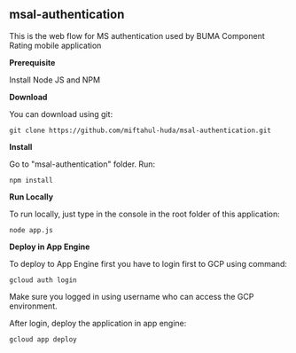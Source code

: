 
## msal-authentication


This is the web flow for MS authentication used by BUMA Component Rating mobile application

**Prerequisite**

Install Node JS and NPM

**Download**

You can download using git:

    git clone https://github.com/miftahul-huda/msal-authentication.git

**Install**

Go to "msal-authentication" folder. Run:

    npm install

**Run Locally**

To run locally, just type in the console in the root folder of this application:
```
node app.js
```

**Deploy in App Engine**

To deploy to App Engine first you have to login first to GCP using command:

```
gcloud auth login
```

Make sure you logged in using username who can access the GCP environment.

After login, deploy the application in app engine:

```
gcloud app deploy
```
